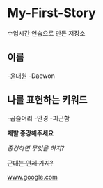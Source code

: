 # My-First-Story
수업시간 연습으로 만든 저장소

## 이름
-윤대원
-Daewon

## 나를 표현하는 키워드
-곱슬머리
-안경
-피곤함

**제발 종강해주세요**

_종강하면 무엇을 하지?_

~~군대는 언제 가지?~~

www.google.com



